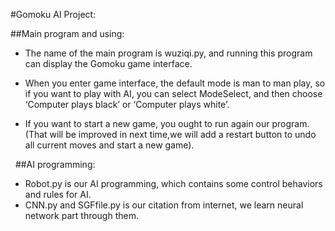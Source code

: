 #Gomoku AI Project:  

##Main program and using:


* The name of the main program is wuziqi.py, and running this program can display the Gomoku game interface.  

* When you enter game interface, the default mode is man to man play, so if you want to play with AI, you can select ModeSelect, and then choose ‘Computer plays black’ or ‘Computer plays white’.  

* If you want to start a new game, you ought to run again our program. (That will be improved in next time,we will add a restart button to undo all current moves and start a new game).  

 
##AI programming:
* Robot.py is our AI programming, which contains some control behaviors and rules for AI.  
* CNN.py and SGFfile.py is our citation from internet, we learn neural network part through them.


 
